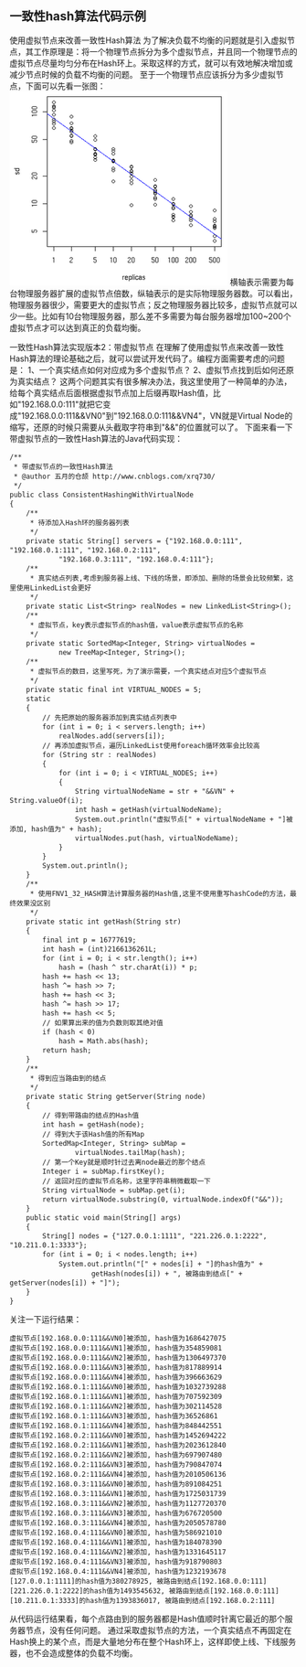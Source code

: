 ## 一致性hash算法代码示例

使用虚拟节点来改善一致性Hash算法 
为了解决负载不均衡的问题就是引入虚拟节点，其工作原理是：将一个物理节点拆分为多个虚拟节点，并且同一个物理节点的虚拟节点尽量均匀分布在Hash环上。采取这样的方式，就可以有效地解决增加或减少节点时候的负载不均衡的问题。 
至于一个物理节点应该拆分为多少虚拟节点，下面可以先看一张图： 
![img](image-201708151519/0.4609295146246619.png) 
横轴表示需要为每台物理服务器扩展的虚拟节点倍数，纵轴表示的是实际物理服务器数。可以看出，物理服务器很少，需要更大的虚拟节点；反之物理服务器比较多，虚拟节点就可以少一些。比如有10台物理服务器，那么差不多需要为每台服务器增加100~200个虚拟节点才可以达到真正的负载均衡。

一致性Hash算法实现版本2：带虚拟节点 
在理解了使用虚拟节点来改善一致性Hash算法的理论基础之后，就可以尝试开发代码了。编程方面需要考虑的问题是： 
1、一个真实结点如何对应成为多个虚拟节点？ 
2、虚拟节点找到后如何还原为真实结点？ 
这两个问题其实有很多解决办法，我这里使用了一种简单的办法，给每个真实结点后面根据虚拟节点加上后缀再取Hash值，比如"192.168.0.0:111"就把它变成"192.168.0.0:111&&VN0"到"192.168.0.0:111&&VN4"，VN就是Virtual Node的缩写，还原的时候只需要从头截取字符串到"&&"的位置就可以了。 
下面来看一下带虚拟节点的一致性Hash算法的Java代码实现：

```
/**
 * 带虚拟节点的一致性Hash算法
 * @author 五月的仓颉 http://www.cnblogs.com/xrq730/
 */
public class ConsistentHashingWithVirtualNode
{
    /**
     * 待添加入Hash环的服务器列表
     */
    private static String[] servers = {"192.168.0.0:111", "192.168.0.1:111", "192.168.0.2:111",
            "192.168.0.3:111", "192.168.0.4:111"};
    /**
     * 真实结点列表,考虑到服务器上线、下线的场景，即添加、删除的场景会比较频繁，这里使用LinkedList会更好
     */
    private static List<String> realNodes = new LinkedList<String>();
    /**
     * 虚拟节点，key表示虚拟节点的hash值，value表示虚拟节点的名称
     */
    private static SortedMap<Integer, String> virtualNodes = 
            new TreeMap<Integer, String>();
    /**
     * 虚拟节点的数目，这里写死，为了演示需要，一个真实结点对应5个虚拟节点
     */
    private static final int VIRTUAL_NODES = 5;
    static
    {
        // 先把原始的服务器添加到真实结点列表中
        for (int i = 0; i < servers.length; i++)
            realNodes.add(servers[i]);
        // 再添加虚拟节点，遍历LinkedList使用foreach循环效率会比较高
        for (String str : realNodes)
        {
            for (int i = 0; i < VIRTUAL_NODES; i++)
            {
                String virtualNodeName = str + "&&VN" + String.valueOf(i);
                int hash = getHash(virtualNodeName);
                System.out.println("虚拟节点[" + virtualNodeName + "]被添加, hash值为" + hash);
                virtualNodes.put(hash, virtualNodeName);
            }
        }
        System.out.println();
    }
    /**
     * 使用FNV1_32_HASH算法计算服务器的Hash值,这里不使用重写hashCode的方法，最终效果没区别 
     */
    private static int getHash(String str)
    {
        final int p = 16777619;
        int hash = (int)2166136261L;
        for (int i = 0; i < str.length(); i++)
            hash = (hash ^ str.charAt(i)) * p;
        hash += hash << 13;
        hash ^= hash >> 7;
        hash += hash << 3;
        hash ^= hash >> 17;
        hash += hash << 5;
        // 如果算出来的值为负数则取其绝对值
        if (hash < 0)
            hash = Math.abs(hash);
        return hash;
    }
    /**
     * 得到应当路由到的结点
     */
    private static String getServer(String node)
    {
        // 得到带路由的结点的Hash值
        int hash = getHash(node);
        // 得到大于该Hash值的所有Map
        SortedMap<Integer, String> subMap = 
                virtualNodes.tailMap(hash);
        // 第一个Key就是顺时针过去离node最近的那个结点
        Integer i = subMap.firstKey();
        // 返回对应的虚拟节点名称，这里字符串稍微截取一下
        String virtualNode = subMap.get(i);
        return virtualNode.substring(0, virtualNode.indexOf("&&"));
    }
    public static void main(String[] args)
    {
        String[] nodes = {"127.0.0.1:1111", "221.226.0.1:2222", "10.211.0.1:3333"};
        for (int i = 0; i < nodes.length; i++)
            System.out.println("[" + nodes[i] + "]的hash值为" + 
                    getHash(nodes[i]) + ", 被路由到结点[" + getServer(nodes[i]) + "]");
    }
}
```

关注一下运行结果：

```
虚拟节点[192.168.0.0:111&&VN0]被添加, hash值为1686427075
虚拟节点[192.168.0.0:111&&VN1]被添加, hash值为354859081
虚拟节点[192.168.0.0:111&&VN2]被添加, hash值为1306497370
虚拟节点[192.168.0.0:111&&VN3]被添加, hash值为817889914
虚拟节点[192.168.0.0:111&&VN4]被添加, hash值为396663629
虚拟节点[192.168.0.1:111&&VN0]被添加, hash值为1032739288
虚拟节点[192.168.0.1:111&&VN1]被添加, hash值为707592309
虚拟节点[192.168.0.1:111&&VN2]被添加, hash值为302114528
虚拟节点[192.168.0.1:111&&VN3]被添加, hash值为36526861
虚拟节点[192.168.0.1:111&&VN4]被添加, hash值为848442551
虚拟节点[192.168.0.2:111&&VN0]被添加, hash值为1452694222
虚拟节点[192.168.0.2:111&&VN1]被添加, hash值为2023612840
虚拟节点[192.168.0.2:111&&VN2]被添加, hash值为697907480
虚拟节点[192.168.0.2:111&&VN3]被添加, hash值为790847074
虚拟节点[192.168.0.2:111&&VN4]被添加, hash值为2010506136
虚拟节点[192.168.0.3:111&&VN0]被添加, hash值为891084251
虚拟节点[192.168.0.3:111&&VN1]被添加, hash值为1725031739
虚拟节点[192.168.0.3:111&&VN2]被添加, hash值为1127720370
虚拟节点[192.168.0.3:111&&VN3]被添加, hash值为676720500
虚拟节点[192.168.0.3:111&&VN4]被添加, hash值为2050578780
虚拟节点[192.168.0.4:111&&VN0]被添加, hash值为586921010
虚拟节点[192.168.0.4:111&&VN1]被添加, hash值为184078390
虚拟节点[192.168.0.4:111&&VN2]被添加, hash值为1331645117
虚拟节点[192.168.0.4:111&&VN3]被添加, hash值为918790803
虚拟节点[192.168.0.4:111&&VN4]被添加, hash值为1232193678
[127.0.0.1:1111]的hash值为380278925, 被路由到结点[192.168.0.0:111]
[221.226.0.1:2222]的hash值为1493545632, 被路由到结点[192.168.0.0:111]
[10.211.0.1:3333]的hash值为1393836017, 被路由到结点[192.168.0.2:111]
```

从代码运行结果看，每个点路由到的服务器都是Hash值顺时针离它最近的那个服务器节点，没有任何问题。 
通过采取虚拟节点的方法，一个真实结点不再固定在Hash换上的某个点，而是大量地分布在整个Hash环上，这样即使上线、下线服务器，也不会造成整体的负载不均衡。